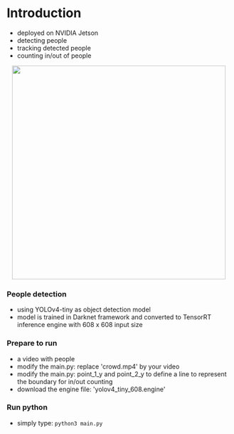 # Introduction
* deployed on NVIDIA Jetson 
* detecting people
* tracking detected people
* counting in/out of people

<div align="center">
    <img src="https://i.imgur.com/Kf7SVpr.gif", width="480">
</div>

### People detection
* using YOLOv4-tiny as object detection model
* model is trained in Darknet framework and converted to TensorRT inference engine with 608 x 608 input size

### Prepare to run
* a video with people
* modify the main.py: replace 'crowd.mp4' by your video
* modify the main.py: point_1_y and point_2_y to define a line to represent the boundary for in/out counting 
* download the engine file: 'yolov4_tiny_608.engine'

### Run python
* simply type: `python3 main.py`
